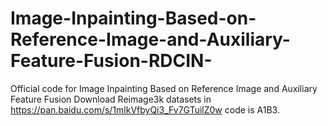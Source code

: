 # Image-Inpainting-Based-on-Reference-Image-and-Auxiliary-Feature-Fusion-RDCIN-
Official code for Image Inpainting Based on Reference Image and Auxiliary Feature Fusion
Download Reimage3k datasets in https://pan.baidu.com/s/1mlkVfbyQi3_Fv7GTuilZ0w code is A1B3.
